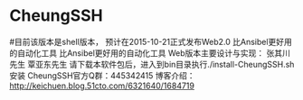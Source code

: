# CheungSSH
#目前该版本是shell版本， 预计在2015-10-21正式发布Web2.0
比Ansibel更好用的自动化工具
比Ansibel更好用的自动化工具 Web版本主要设计与实现： 张其川先生 覃亚东先生
请下载本软件包后，进入到bin目录执行./install-CheungSSH.sh 安装
CheungSSH官方Q群：445342415 
博客介绍：http://keichuen.blog.51cto.com/6321640/1684719
